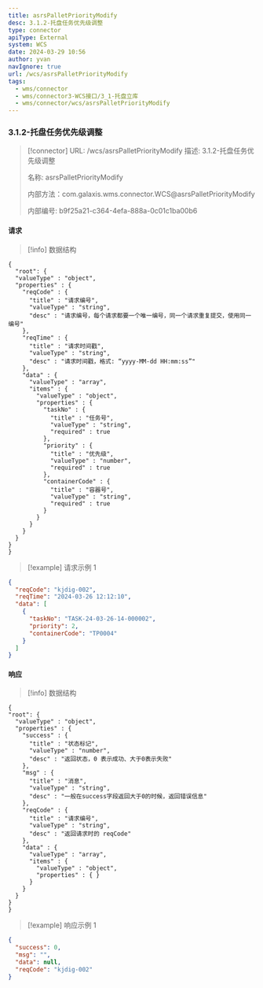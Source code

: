 ```yaml
---
title: asrsPalletPriorityModify
desc: 3.1.2-托盘任务优先级调整
type: connector
apiType: External
system: WCS
date: 2024-03-29 10:56
author: yvan
navIgnore: true
url: /wcs/asrsPalletPriorityModify
tags: 
  - wms/connector
  - wms/connector3-WCS接口/3_1-托盘立库
  - wms/connector/wcs/asrsPalletPriorityModify
---
```


### 3.1.2-托盘任务优先级调整
> [!connector] URL: /wcs/asrsPalletPriorityModify
> 描述: 3.1.2-托盘任务优先级调整
> 
> 名称: asrsPalletPriorityModify
> 
> 内部方法：com.galaxis.wms.connector.WCS@asrsPalletPriorityModify
> 
> 内部编号: b9f25a21-c364-4efa-888a-0c01c1ba00b6


#### 请求
> [!info] 数据结构
```beanSchema
{
  "root": {
  "valueType" : "object",
  "properties" : {
    "reqCode" : {
      "title" : "请求编号",
      "valueType" : "string",
      "desc" : "请求编号，每个请求都要一个唯一编号，同一个请求重复提交，使用同一编号"
    },
    "reqTime" : {
      "title" : "请求时间戳",
      "valueType" : "string",
      "desc" : "请求时间戳，格式: “yyyy-MM-dd HH:mm:ss”"
    },
    "data" : {
      "valueType" : "array",
      "items" : {
        "valueType" : "object",
        "properties" : {
          "taskNo" : {
            "title" : "任务号",
            "valueType" : "string",
            "required" : true
          },
          "priority" : {
            "title" : "优先级",
            "valueType" : "number",
            "required" : true
          },
          "containerCode" : {
            "title" : "容器号",
            "valueType" : "string",
            "required" : true
          }
        }
      }
    }
  }
}
}
```
> [!example] 请求示例 1
```json
{
  "reqCode": "kjdig-002",
  "reqTime": "2024-03-26 12:12:10",
  "data": [
    {
      "taskNo": "TASK-24-03-26-14-000002",
      "priority": 2,
      "containerCode": "TP0004"
    }
  ]
}
```

#### 响应
> [!info] 数据结构
```beanSchema
{
"root": {
  "valueType" : "object",
  "properties" : {
    "success" : {
      "title" : "状态标记",
      "valueType" : "number",
      "desc" : "返回状态，0 表示成功、大于0表示失败"
    },
    "msg" : {
      "title" : "消息",
      "valueType" : "string",
      "desc" : "一般在success字段返回大于0的时候，返回错误信息"
    },
    "reqCode" : {
      "title" : "请求编号",
      "valueType" : "string",
      "desc" : "返回请求时的 reqCode"
    },
    "data" : {
      "valueType" : "array",
      "items" : {
        "valueType" : "object",
        "properties" : { }
      }
    }
  }
}
}
```
> [!example] 响应示例 1
```json
{
  "success": 0,
  "msg": "",
  "data": null,
  "reqCode": "kjdig-002"
}
```

